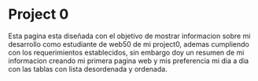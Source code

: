 # Project 0

Esta pagina esta diseñada con el objetivo de mostrar informacion sobre mi desarrollo como estudiante de web50 de mi project0, ademas cumpliendo con los requerimientos establecidos, sin embargo doy un resumen de mi informacion creando mi 
primera pagina web y mis preferencia mi dia a dia con las tablas con lista desordenada y ordenada.

